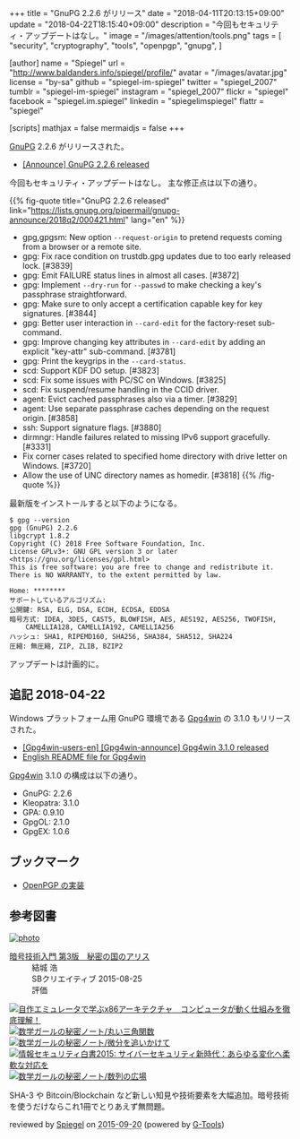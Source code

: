 +++
title = "GnuPG 2.2.6 がリリース"
date = "2018-04-11T20:13:15+09:00"
update = "2018-04-22T18:15:40+09:00"
description = "今回もセキュリティ・アップデートはなし。"
image = "/images/attention/tools.png"
tags = [
  "security",
  "cryptography",
  "tools",
  "openpgp",
  "gnupg",
]

[author]
  name      = "Spiegel"
  url       = "http://www.baldanders.info/spiegel/profile/"
  avatar    = "/images/avatar.jpg"
  license   = "by-sa"
  github    = "spiegel-im-spiegel"
  twitter   = "spiegel_2007"
  tumblr    = "spiegel-im-spiegel"
  instagram = "spiegel_2007"
  flickr    = "spiegel"
  facebook  = "spiegel.im.spiegel"
  linkedin  = "spiegelimspiegel"
  flattr    = "spiegel"

[scripts]
  mathjax = false
  mermaidjs = false
+++

[GnuPG] 2.2.6 がリリースされた。

- [[Announce] GnuPG 2.2.6 released](https://lists.gnupg.org/pipermail/gnupg-announce/2018q2/000421.html)

今回もセキュリティ・アップデートはなし。
主な修正点は以下の通り。

{{% fig-quote title="GnuPG 2.2.6 released" link="https://lists.gnupg.org/pipermail/gnupg-announce/2018q2/000421.html" lang="en" %}}
* gpg,gpgsm: New option `--request-origin` to pretend requests coming from a browser or a remote site.
* gpg: Fix race condition on trustdb.gpg updates due to too early released lock.  [#3839]
* gpg: Emit FAILURE status lines in almost all cases.  [#3872]
* gpg: Implement `--dry-run` for `--passwd` to make checking a key's passphrase straightforward.
* gpg: Make sure to only accept a certification capable key for key signatures.  [#3844]
* gpg: Better user interaction in `--card-edit` for the factory-reset sub-command.
* gpg: Improve changing key attributes in `--card-edit` by adding an explicit "key-attr" sub-command.  [#3781]
* gpg: Print the keygrips in the `--card-status`.
* scd: Support KDF DO setup.  [#3823]
* scd: Fix some issues with PC/SC on Windows.  [#3825]
* scd: Fix suspend/resume handling in the CCID driver.
* agent: Evict cached passphrases also via a timer.  [#3829]
* agent: Use separate passphrase caches depending on the request origin.  [#3858]
* ssh: Support signature flags.  [#3880]
* dirmngr: Handle failures related to missing IPv6 support gracefully.  [#3331]
* Fix corner cases related to specified home directory with drive letter on Windows.  [#3720]
* Allow the use of UNC directory names as homedir.  [#3818]
{{% /fig-quote %}}

最新版をインストールすると以下のようになる。

```text
$ gpg --version
gpg (GnuPG) 2.2.6
libgcrypt 1.8.2
Copyright (C) 2018 Free Software Foundation, Inc.
License GPLv3+: GNU GPL version 3 or later <https://gnu.org/licenses/gpl.html>
This is free software: you are free to change and redistribute it.
There is NO WARRANTY, to the extent permitted by law.

Home: ********
サポートしているアルゴリズム:
公開鍵: RSA, ELG, DSA, ECDH, ECDSA, EDDSA
暗号方式: IDEA, 3DES, CAST5, BLOWFISH, AES, AES192, AES256, TWOFISH,
    CAMELLIA128, CAMELLIA192, CAMELLIA256
ハッシュ: SHA1, RIPEMD160, SHA256, SHA384, SHA512, SHA224
圧縮: 無圧縮, ZIP, ZLIB, BZIP2
```

アップデートは計画的に。

## 追記 2018-04-22

Windows プラットフォーム用 GnuPG 環境である [Gpg4win] の 3.1.0 もリリースされた。

- [[Gpg4win-users-en] [Gpg4win-announce] Gpg4win 3.1.0 released](http://lists.wald.intevation.org/pipermail/gpg4win-users-en/2018-April/001486.html)
- [English README file for Gpg4win](https://files.gpg4win.org/README-3.1.0.en.txt)

[Gpg4win] 3.1.0 の構成は以下の通り。

- GnuPG:          2.2.6
- Kleopatra:      3.1.0
- GPA:            0.9.10
- GpgOL:          2.1.0
- GpgEX:          1.0.6

## ブックマーク

- [OpenPGP の実装](/openpgp/)

[GnuPG]: https://gnupg.org/ "The GNU Privacy Guard"
[Gpg4win]: https://www.gpg4win.org/ "Gpg4win - Secure email and file encryption with GnuPG for Windows"

## 参考図書

<div class="hreview" ><a class="item url" href="http://www.amazon.co.jp/exec/obidos/ASIN/B015643CPE/baldandersinf-22/"><img src="http://ecx.images-amazon.com/images/I/51t6yHHVwEL._SL160_.jpg" alt="photo" class="photo"  /></a><dl ><dt class="fn"><a class="item url" href="http://www.amazon.co.jp/exec/obidos/ASIN/B015643CPE/baldandersinf-22/">暗号技術入門 第3版　秘密の国のアリス</a></dt><dd>結城 浩 </dd><dd>SBクリエイティブ 2015-08-25</dd><dd>評価<abbr class="rating" title="5"><img src="http://g-images.amazon.com/images/G/01/detail/stars-5-0.gif" alt="" /></abbr> </dd></dl><p class="similar"><a href="http://www.amazon.co.jp/exec/obidos/ASIN/B0148FQNVC/baldandersinf-22/" target="_top"><img src="http://images.amazon.com/images/P/B0148FQNVC.09._SCTHUMBZZZ_.jpg"  alt="自作エミュレータで学ぶx86アーキテクチャ　コンピュータが動く仕組みを徹底理解！"  /></a> <a href="http://www.amazon.co.jp/exec/obidos/ASIN/B00W6NCLJM/baldandersinf-22/" target="_top"><img src="http://images.amazon.com/images/P/B00W6NCLJM.09._SCTHUMBZZZ_.jpg"  alt="数学ガールの秘密ノート/丸い三角関数"  /></a> <a href="http://www.amazon.co.jp/exec/obidos/ASIN/B00Y9EYOIW/baldandersinf-22/" target="_top"><img src="http://images.amazon.com/images/P/B00Y9EYOIW.09._SCTHUMBZZZ_.jpg"  alt="数学ガールの秘密ノート/微分を追いかけて"  /></a> <a href="http://www.amazon.co.jp/exec/obidos/ASIN/B012BYBTZC/baldandersinf-22/" target="_top"><img src="http://images.amazon.com/images/P/B012BYBTZC.09._SCTHUMBZZZ_.jpg"  alt="情報セキュリティ白書2015: サイバーセキュリティ新時代：あらゆる変化へ柔軟な対応を"  /></a> <a href="http://www.amazon.co.jp/exec/obidos/ASIN/B00W6NCLL0/baldandersinf-22/" target="_top"><img src="http://images.amazon.com/images/P/B00W6NCLL0.09._SCTHUMBZZZ_.jpg"  alt="数学ガールの秘密ノート/数列の広場"  /></a> </p>
<p class="description">SHA-3 や Bitcoin/Blockchain など新しい知見や技術要素を大幅追加。暗号技術を使うだけならこれ1冊でとりあえず無問題。</p>
<p class="gtools" >reviewed by <a href='#maker' class='reviewer'>Spiegel</a> on <abbr class="dtreviewed" title="2015-09-20">2015-09-20</abbr> (powered by <a href="http://www.goodpic.com/mt/aws/index.html" >G-Tools</a>)</p>
</div>
